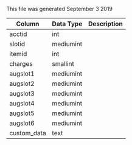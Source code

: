 This file was generated September 3 2019

| Column      | Data Type | Description |
| ----------- | --------- | ----------- |
| acctid      | int       |             |
| slotid      | mediumint |             |
| itemid      | int       |             |
| charges     | smallint  |             |
| augslot1    | mediumint |             |
| augslot2    | mediumint |             |
| augslot3    | mediumint |             |
| augslot4    | mediumint |             |
| augslot5    | mediumint |             |
| augslot6    | mediumint |             |
| custom_data | text      |             |